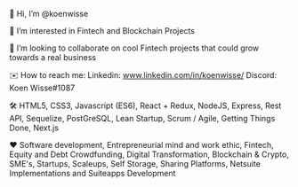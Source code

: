 :wave: Hi, I’m @koenwisse

:dolphin: I’m interested in Fintech and Blockchain Projects

:raised_hands: I’m looking to collaborate on cool Fintech projects that could grow towards a real business

:envelope: How to reach me:
Linkedin: www.linkedin.com/in/koenwisse/
Discord: Koen Wisse#1087

:hammer_and_wrench: HTML5, CSS3, Javascript (ES6), React + Redux, NodeJS, Express, Rest API, Sequelize, PostGreSQL, Lean Startup, Scrum / Agile, Getting Things Done, Next.js

:hearts: Software development, Entrepreneurial mind and work ethic, Fintech, Equity and Debt Crowdfunding, Digital Transformation, Blockchain & Crypto, SME's, Startups, Scaleups, Self Storage, Sharing Platforms, Netsuite Implementations and Suiteapps Development








